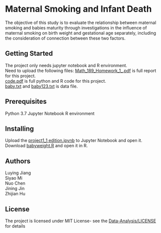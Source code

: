 # Maternal Smoking and Infant Death
The objective of this study is to evaluate the relationship between maternal smoking and
babies maturity through investigations in the influence of maternal smoking on birth weight and
gestational age separately, including the consideration of connection between these two factors.

## Getting Started
The project only needs jupyter notebook and R environment.  
Need to upload the following files:
[Math_189_Homework_1_.pdf](Math_189_Homework_1_.pdf) is full report for this project.   
[code.pdf](code.pdf) is full python and R code for this project.  
[baby.txt](baby.txt) and [baby123.txt](baby123.txt) is data file.


## Prerequisites
Python 3.7
Jupyter Notebook
R environment

## Installing
Upload the [project1_1 edition.ipynb](project1_1edition.ipynb) to Jupyter Notebook and open it.  
Download [babyweight.R](babyweight.R) and open it in R.

## Authors
Luying Jiang  
Siyao Mi  
Nuo Chen   
Jining Jin  
Zhijian Hu

## License
The project is licensed under MIT License- see the [Data-Analysis/LICENSE](Data-Analysis/LICENSE) for details

